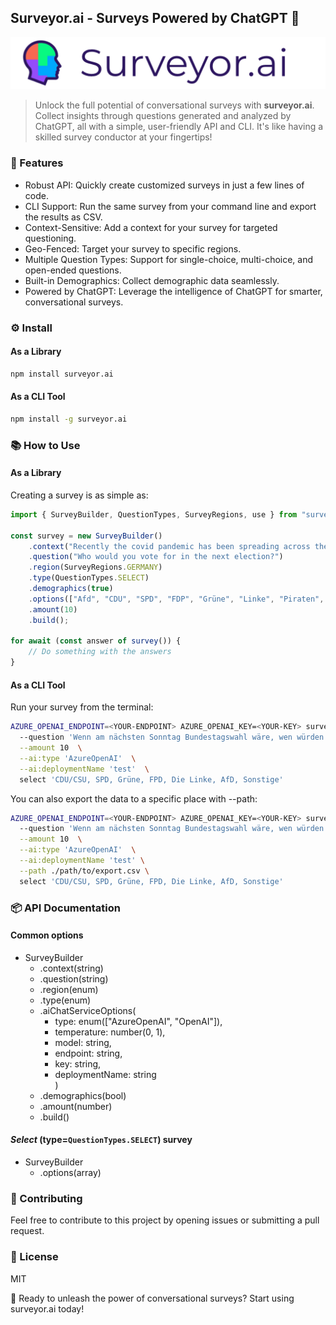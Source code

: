 ## Surveyor.ai - Surveys Powered by ChatGPT 🚀

![Surveyor Banner](./assets/banner.png)

> Unlock the full potential of conversational surveys with __surveyor.ai__. Collect insights through questions generated and analyzed by ChatGPT, all with a simple, user-friendly API and CLI. It's like having a skilled survey conductor at your fingertips!

### 🌟 Features

- Robust API: Quickly create customized surveys in just a few lines of code.
- CLI Support: Run the same survey from your command line and export the results as CSV.
- Context-Sensitive: Add a context for your survey for targeted questioning.
- Geo-Fenced: Target your survey to specific regions.
- Multiple Question Types: Support for single-choice, multi-choice, and open-ended questions.
- Built-in Demographics: Collect demographic data seamlessly.
- Powered by ChatGPT: Leverage the intelligence of ChatGPT for smarter, conversational surveys.
  
### ⚙️ Install

#### As a Library

```bash
npm install surveyor.ai
```

#### As a CLI Tool

```bash
npm install -g surveyor.ai
```

### 📚 How to Use

#### As a Library

Creating a survey is as simple as:

```ts
import { SurveyBuilder, QuestionTypes, SurveyRegions, use } from "surveyor.ai"

const survey = new SurveyBuilder()
    .context("Recently the covid pandemic has been spreading across the world.")
    .question("Who would you vote for in the next election?")
    .region(SurveyRegions.GERMANY)
    .type(QuestionTypes.SELECT)
    .demographics(true)
    .options(["Afd", "CDU", "SPD", "FDP", "Grüne", "Linke", "Piraten", "Sonstige"])
    .amount(10)
    .build();

for await (const answer of survey()) {
    // Do something with the answers
}
```

#### As a CLI Tool

Run your survey from the terminal:

```bash
AZURE_OPENAI_ENDPOINT=<YOUR-ENDPOINT> AZURE_OPENAI_KEY=<YOUR-KEY> surveyor \
  --question 'Wenn am nächsten Sonntag Bundestagswahl wäre, wen würden Sie wählen?'  \
  --amount 10  \
  --ai:type 'AzureOpenAI'  \
  --ai:deploymentName 'test'  \
  select 'CDU/CSU, SPD, Grüne, FPD, Die Linke, AfD, Sonstige'
```

You can also export the data to a specific place with --path:

```bash
AZURE_OPENAI_ENDPOINT=<YOUR-ENDPOINT> AZURE_OPENAI_KEY=<YOUR-KEY> surveyor \
  --question 'Wenn am nächsten Sonntag Bundestagswahl wäre, wen würden Sie wählen?'  \
  --amount 10  \
  --ai:type 'AzureOpenAI'  \
  --ai:deploymentName 'test' \
  --path ./path/to/export.csv \
  select 'CDU/CSU, SPD, Grüne, FPD, Die Linke, AfD, Sonstige'
```

### 📦 API Documentation

#### Common options

- SurveyBuilder
  - .context(string)
  - .question(string)
  - .region(enum)
  - .type(enum)
  - .aiChatServiceOptions(
    - type: enum(["AzureOpenAI", "OpenAI"]),<br>
    - temperature: number(0, 1),<br>
    - model: string,<br>
    - endpoint: string,<br>
    - key: string,<br>
    - deploymentName: string<br>
  )
  - .demographics(bool)
  - .amount(number)
  - .build()

#### *Select* (type=`QuestionTypes.SELECT`) survey

- SurveyBuilder
  - .options(array)

### 🤝 Contributing

Feel free to contribute to this project by opening issues or submitting a pull request.

### 📜 License

MIT

🚀 Ready to unleash the power of conversational surveys? Start using surveyor.ai today!
